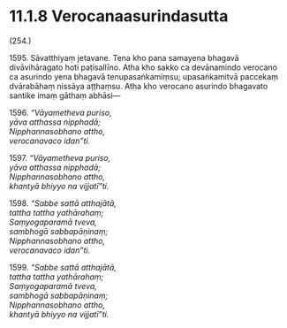 # 11.1.8 Verocanaasurindasutta

(254.)

1595\. Sāvatthiyaṃ jetavane. Tena kho pana samayena bhagavā divāvihāragato hoti paṭisallīno. Atha kho sakko ca devānamindo verocano ca asurindo yena bhagavā tenupasaṅkamiṃsu; upasaṅkamitvā paccekaṃ dvārabāhaṃ nissāya aṭṭhaṃsu. Atha kho verocano asurindo bhagavato santike imaṃ gāthaṃ abhāsi—

1596\. _“Vāyametheva puriso,_  
_yāva atthassa nipphadā;_  
_Nipphannasobhano attho,_  
_verocanavaco idan”ti._  

1597\. _“Vāyametheva puriso,_  
_yāva atthassa nipphadā;_  
_Nipphannasobhano attho,_  
_khantyā bhiyyo na vijjatī”ti._  

1598\. _“Sabbe sattā atthajātā,_  
_tattha tattha yathārahaṃ;_  
_Saṃyogaparamā tveva,_  
_sambhogā sabbapāṇinaṃ;_  
_Nipphannasobhano attho,_  
_verocanavaco idan”ti._  

1599\. _“Sabbe sattā atthajātā,_  
_tattha tattha yathārahaṃ;_  
_Saṃyogaparamā tveva,_  
_sambhogā sabbapāṇinaṃ;_  
_Nipphannasobhano attho,_  
_khantyā bhiyyo na vijjatī”ti._
